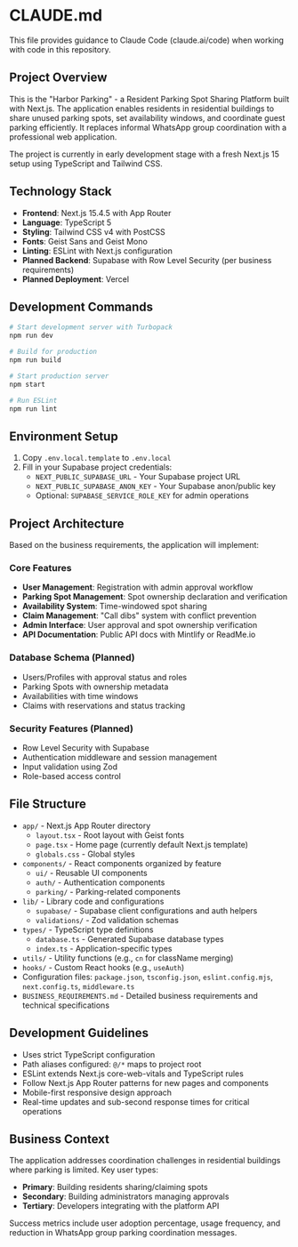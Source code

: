 # CLAUDE.md

This file provides guidance to Claude Code (claude.ai/code) when working with code in this repository.

## Project Overview

This is the "Harbor Parking" - a Resident Parking Spot Sharing Platform built with Next.js. The application enables residents in residential buildings to share unused parking spots, set availability windows, and coordinate guest parking efficiently. It replaces informal WhatsApp group coordination with a professional web application.

The project is currently in early development stage with a fresh Next.js 15 setup using TypeScript and Tailwind CSS.

## Technology Stack

- **Frontend**: Next.js 15.4.5 with App Router
- **Language**: TypeScript 5
- **Styling**: Tailwind CSS v4 with PostCSS
- **Fonts**: Geist Sans and Geist Mono
- **Linting**: ESLint with Next.js configuration
- **Planned Backend**: Supabase with Row Level Security (per business requirements)
- **Planned Deployment**: Vercel

## Development Commands

```bash
# Start development server with Turbopack
npm run dev

# Build for production
npm run build

# Start production server
npm start

# Run ESLint
npm run lint
```

## Environment Setup

1. Copy `.env.local.template` to `.env.local`
2. Fill in your Supabase project credentials:
   - `NEXT_PUBLIC_SUPABASE_URL` - Your Supabase project URL
   - `NEXT_PUBLIC_SUPABASE_ANON_KEY` - Your Supabase anon/public key
   - Optional: `SUPABASE_SERVICE_ROLE_KEY` for admin operations

## Project Architecture

Based on the business requirements, the application will implement:

### Core Features
- **User Management**: Registration with admin approval workflow
- **Parking Spot Management**: Spot ownership declaration and verification
- **Availability System**: Time-windowed spot sharing
- **Claim Management**: "Call dibs" system with conflict prevention
- **Admin Interface**: User approval and spot ownership verification
- **API Documentation**: Public API docs with Mintlify or ReadMe.io

### Database Schema (Planned)
- Users/Profiles with approval status and roles
- Parking Spots with ownership metadata
- Availabilities with time windows
- Claims with reservations and status tracking

### Security Features (Planned)
- Row Level Security with Supabase
- Authentication middleware and session management
- Input validation using Zod
- Role-based access control

## File Structure

- `app/` - Next.js App Router directory
  - `layout.tsx` - Root layout with Geist fonts
  - `page.tsx` - Home page (currently default Next.js template)
  - `globals.css` - Global styles
- `components/` - React components organized by feature
  - `ui/` - Reusable UI components
  - `auth/` - Authentication components
  - `parking/` - Parking-related components
- `lib/` - Library code and configurations
  - `supabase/` - Supabase client configurations and auth helpers
  - `validations/` - Zod validation schemas
- `types/` - TypeScript type definitions
  - `database.ts` - Generated Supabase database types
  - `index.ts` - Application-specific types
- `utils/` - Utility functions (e.g., `cn` for className merging)
- `hooks/` - Custom React hooks (e.g., `useAuth`)
- Configuration files: `package.json`, `tsconfig.json`, `eslint.config.mjs`, `next.config.ts`, `middleware.ts`
- `BUSINESS_REQUIREMENTS.md` - Detailed business requirements and technical specifications

## Development Guidelines

- Uses strict TypeScript configuration
- Path aliases configured: `@/*` maps to project root
- ESLint extends Next.js core-web-vitals and TypeScript rules
- Follow Next.js App Router patterns for new pages and components
- Mobile-first responsive design approach
- Real-time updates and sub-second response times for critical operations

## Business Context

The application addresses coordination challenges in residential buildings where parking is limited. Key user types:
- **Primary**: Building residents sharing/claiming spots
- **Secondary**: Building administrators managing approvals
- **Tertiary**: Developers integrating with the platform API

Success metrics include user adoption percentage, usage frequency, and reduction in WhatsApp group parking coordination messages.